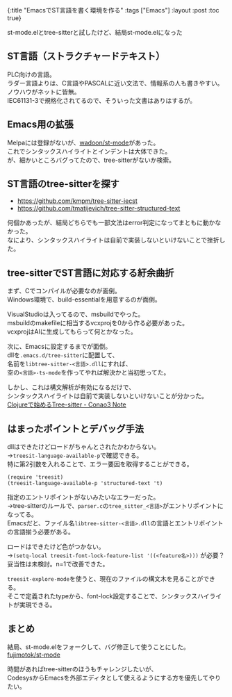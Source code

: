 {:title "EmacsでST言語を書く環境を作る"
 :tags  ["Emacs"]
 :layout :post
 :toc true}

st-mode.elとtree-sitterと試したけど、結局st-mode.elになった

## ST言語（ストラクチャードテキスト）
PLC向けの言語。  
ラダー言語よりは、C言語やPASCALに近い文法で、情報系の人も書きやすい。  
ノウハウがネットに皆無。  
IEC61131-3で規格化されてるので、そういった文書はありはするが。

## Emacs用の拡張
Melpaには登録がないが、[wadoon/st-mode](https://github.com/wadoon/st-mode)があった。  
これでシンタックスハイライトとインデントは大体できた。  
が、細かいところバグってたので、tree-sitterがないか検索。

## ST言語のtree-sitterを探す
- https://github.com/kmpm/tree-sitter-iecst
- https://github.com/tmatijevich/tree-sitter-structured-text

何個かあったが、結局どちらでも一部文法はerror判定になってまともに動かなかった。  
なにより、シンタックスハイライトは自前で実装しないといけないことで挫折した。

## tree-sitterでST言語に対応する紆余曲折
まず、Cでコンパイルが必要なのが面倒。  
Windows環境で、build-essentialを用意するのが面倒。

VisualStudioは入ってるので、msbuildでやった。  
msbuildのmakefileに相当するvcxprojを0から作る必要があった。  
vcxprojはAIに生成してもらって何とかなった。

次に、Emacsに設定するまでが面倒。  
dllを`.emacs.d/tree-sitter`に配置して、  
名前を`libtree-sitter-<言語>.dll`にすれば、  
空の`<言語>-ts-mode`を作ってやれば解決かと当初思ってた。

しかし、これは構文解析が有効になるだけで、  
シンタックスハイライトは自前で実装しないといけないことが分かった。  
[Clojureで始めるTree-sitter - Conao3 Note](https://a.conao3.com/blog/2024/8b665fed/#%E3%82%B3%E3%83%BC%E3%83%89%E3%83%8F%E3%82%A4%E3%83%A9%E3%82%A4%E3%83%88)

## はまったポイントとデバッグ手法
dllはできたけどロードがちゃんとされたかわからない。  
→`treesit-language-available-p`で確認できる。  
特に第2引数を入れることで、エラー要因を取得することができる。

```elisp
(require 'treesit)
(treesit-language-available-p 'structured-text 't)
```

指定のエントリポイントがないみたいなエラーだった。  
→tree-sitterのルールで、`parser.c`の`tree_sitter_<言語>`がエントリポイントになってる。  
Emacsだと、ファイル名`libtree-sitter-<言語>.dll`の言語とエントリポイントの言語揃う必要がある。

ロードはできたけど色がつかない。  
→`(setq-local treesit-font-lock-feature-list '((<feature名>)))` が必要？  
妥当性は未検討。n=1で改善できた。

`treesit-explore-mode`を使うと、現在のファイルの構文木を見ることができる。  
そこで定義されたtypeから、font-lock設定することで、シンタックスハイライトが実現できる。

## まとめ
結局、st-mode.elをフォークして、バグ修正して使うことにした。  
[fujimotok/st-mode](https://github.com/fujimotok/st-mode) 

時間があればtree-sitterのほうもチャレンジしたいが、  
CodesysからEmacsを外部エディタとして使えるようにする方を優先してやりたい。
